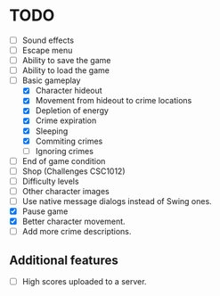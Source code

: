 # TODO

- [ ] Sound effects
- [ ] Escape menu
- [ ] Ability to save the game
- [ ] Ability to load the game
- [ ] Basic gameplay
  - [x] Character hideout
  - [x] Movement from hideout to crime locations
  - [x] Depletion of energy
  - [x] Crime expiration
  - [x] Sleeping
  - [x] Commiting crimes
  - [ ] Ignoring crimes
- [ ] End of game condition
- [ ] Shop (Challenges CSC1012)
- [ ] Difficulty levels
- [ ] Other character images
- [ ] Use native message dialogs instead of Swing ones.
- [x] Pause game
- [x] Better character movement.
- [ ] Add more crime descriptions.

## Additional features

- [ ] High scores uploaded to a server.
